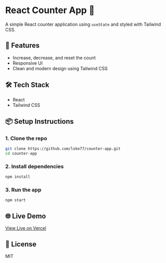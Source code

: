# React Counter App 🔢

A simple React counter application using `useState` and styled with Tailwind CSS.

## 🚀 Features
- Increase, decrease, and reset the count
- Responsive UI
- Clean and modern design using Tailwind CSS

## 🛠 Tech Stack
- React
- Tailwind CSS

## 📦 Setup Instructions

### 1. Clone the repo
```bash
git clone https://github.com/loke77/counter-app.git
cd counter-app
```

### 2. Install dependencies
```bash
npm install
```

### 3. Run the app
```bash
npm start
```

## 🌐 Live Demo
[View Live on Vercel](https://counter-app-w7gt.vercel.app/)

## 📄 License
MIT
